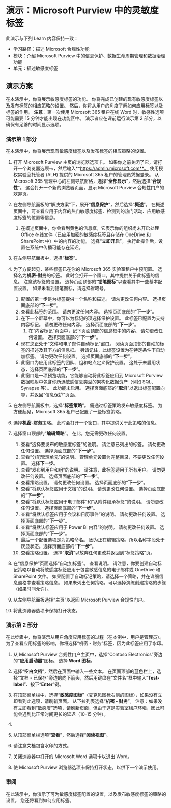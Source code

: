 <!---
---
Demo: Title: 'Sensitivity labels in Microsoft Purview' Learning Path/Module/Unit: '学习路径：描述 Microsoft 合规性功能；模块 3：描述 Microsoft Purview 中的信息保护、数据生命周期管理和数据治理功能；第 4 单元：描述敏感度标签'
---
--->

# 演示：Microsoft Purview 中的灵敏度标签

此演示与下列 Learn 内容保持一致：

- 学习路径：描述 Microsoft 合规性功能
- 模块：介绍 Microsoft Purview 中的信息保护、数据生命周期管理和数据治理功能
- 单元：描述敏感度标签

## 演示方案

在本演示中，你将展示敏感度标签的功能。  你将完成已创建的现有敏感度标签以及发布标签的相应策略的设置。   然后，你将从用户的角度了解如何应用标签以及标签的作用。  **注意**：第一次使用 Microsoft 365 租户在线 Word 时，敏感性选项可能需要 15 分钟才能出现在功能区中。  演示者应在课前运行演示第 2 部分，以确保有足够的时间显示选项。

### 演示第 1 部分

在本演示中，你将展示现有敏感度标签以及发布标签的相应策略的设置。

1. 打开 Microsoft Purview 主页的浏览器选项卡。  如果你之前关闭了它，请打开一个浏览器选项卡，然后输入**https://admin.microsoft.com**。 使用授权实验室托管者 (ALH) 提供的 Microsoft 365 租户的管理员凭据登录。 从 Microsoft 365 管理中心的左侧导航窗格，选择“**全部显示**”，然后选择“**合规性**”。  这会打开一个新的浏览器页面，显示 Microsoft Purview 合规性门户的欢迎页。  

1. 在左侧导航面板的“解决方案”下，展开“**信息保护**”，然后选择“**概述**”。  在概述页面中，可查看应用于内容的热门敏感度标签、检测到的热门活动、应用敏感度标签的位置等信息。  
    1. 在概述页面中，你会看到黄色的信息框，它表示你的组织尚未开启处理 Office 在线文件（已应用加密的敏感度标签且存储在 OneDrive 和 SharePoint 中）中的内容的功能。  选择“**立即开启**”。  执行此操作后，设置在系统中传播可能存在延迟。

1. 在左侧导航面板中，选择“**标签**”。

1. 为了方便起见，某些标签已在你的 Microsoft 365 实验室租户中预配置。 选择名为**机密-财务**的标签。  此时会打开一个窗口，其中提供关于此标签的信息。  注意该标签的设置。  选择页面顶部的“**铅笔图标**”以查看其中一些基本配置设置。 如果未看到铅笔图标，请选择省略号。
    1. 配置的第一步是为标签提供一个名称和描述。  请勿更改任何内容。  选择页面底部的“**下一步**”。
    1. 查看此标签的范围。 请勿更改任何内容。  选择页面底部的“**下一步**”。
    1. 在下一个屏幕中，你可以为标记的项选择保护设置。 此标签已配置为支持内容标记。 请勿更改任何内容。  选择页面底部的“**下一步**”。
        1. 在“内容标记”页面中，记下页面顶部的信息框中的内容。  请勿更改任何设置。  选择页面底部的“**下一步**”。
    1. 现在您正处于“文件和电子邮件自动标记”窗口。  阅读页面顶部的自动加标签的描述及其下方的信息框。  另请记住，此标签设置为在特定条件下自动加标签。 请勿更改任何设置。  选择页面底部的“**下一步**”。
    1. 此窗口为应用此标签的团队、组和站点定义保护设置。 这处于未启用状态，选择页面底部的“**下一步**”。
    1. 此窗口是一项预览功能，它能够自动将此标签应用到 Microsoft Purview 数据映射中包含你所选敏感信息类型的架构化数据资产（例如 SQL、Synapse 等）。  此功能未启用。 选择页面底部的“**取消**”以退出标签配置向导，并返回“信息保护”页面。

1. 在左侧导航面板中，选择“**标签策略**”。  需通过标签策略发布敏感度标签。  为方便起见，Microsoft 365 租户已配置了一些标签策略。

1. 选择**机密-财务**策略。  此时会打开一个窗口，其中提供关于此策略的信息。 

1. 选择窗口顶部的“**编辑策略**”。  在此，您无需更改任何设置。
    1. 查看“选择要发布的敏感度标签”的说明。  请注意已列出的标签。  请勿更改任何设置。  选择页面底部的“**下一步**”。
    1. 查看“分配管理单元”的说明。 管理单元设置为完整目录，不要更改任何设置。 选择**下一步**。  
    1. 查看“发布到用户和组”的说明。  请注意，此标签适用于所有用户。  请勿更改任何设置。  选择页面底部的“**下一步**”。
    1. 查看策略设置。 请勿更改任何设置。  选择页面底部的“**下一步**”。
    1. 查看“将默认标签应用于文档”的说明。 请勿更改任何设置。  选择页面底部的“**下一步**”。
    1. 查看“将默认标签应用于电子邮件”和“从附件继承标签”的说明。 请勿更改任何设置。  选择页面底部的“**下一步**”。
    1. 查看“将默认标签应用于会议和日历事件”的说明。 请勿更改任何设置。  选择页面底部的“**下一步**”。
    1. 查看“将默认标签应用于 Power BI 内容”的说明。 请勿更改任何设置。  选择页面底部的“**下一步**”。
    1. 最后一个配置选项是为策略命名。  因为正在编辑策略，所以名称字段处于灰显状态。选择页面底部的“**下一步**”。
    1. 查看策略设置。 选择“**取消**”以放弃任何更改并返回到“标签策略”页。

1. 在“信息保护”页面选择“自动加标签”。 查看说明。 请注意，你要创建自动标记策略以自动将敏感度标签应用于包含敏感信息的电子邮件或 OneDrive 和 SharePoint 文件。 如果配置了自动标记策略，请选择一个策略，并在详细信息窗格中查看策略信息。  如果未列出任何策略，可以选择演练创建策略的步骤（如果时间允许）。

1. 从左侧导航面板选择“主页”以返回 Microsoft Purview 合规性门户。

1. 将此浏览器选项卡保持打开状态。

### 演示第 2 部分

在此步骤中，你将演示从用户角度应用标签的过程（在本例中，用户是管理员）。  为了查看应用标签的影响，你将选择“机密 - 财务”标签，因为此标签应用了水印。

1. 从 Microsoft Purview 合规性门户主页中，选择“Contoso Electronics”旁边的“**应用启动器**”图标。 选择 **Word 图标**。  

1. 选择“**空白文档**”，然后在页面中输入一些文本。  在页面顶部的蓝色栏上，选择“文档 - 已保存”旁边的向下箭头，然后用键盘在“文件名”框中输入“**Test-label**”、按下“**Enter**”键。

1. 在顶部菜单栏中，选择“**敏感度图标**”（麦克风图标右侧的图标），如果没有立即看到此选项，请刷新页面。 从下拉列表选择“**机密 - 财务**”。   注意：如果没有立即看到“敏感度”选项，请刷新页面，但由于这是实验室租户环境，因此可能会遇到比正常时间更长的延迟（10-15 分钟）。
1. 
1. 从顶部菜单栏选项“**查看**”，然后选择“**阅读视图**”。

1. 请注意文档包含水印的方式。  

1. 关闭浏览器中打开的 Microsoft Word 选项卡以退出 Word。

1. 使 Microsoft Purview 浏览器选项卡保持打开状态，以供下一个演示使用。

### 审阅

在此演示中，你演示了可为敏感度标签配置的设置，以及发布敏感度标签的策略的设置。 您还将看到如何应用标签。
